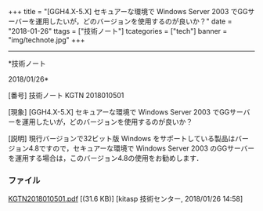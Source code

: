 ﻿+++
title = "[GGH4.X-5.X] セキュアーな環境で Windows Server 2003 でGGサーバーを運用したいが，どのバージョンを使用するのが良いか？"
date = "2018-01-26"
ttags = ["技術ノート"]
tcategories = ["tech"]
banner = "img/technote.jpg"
+++

-----------------------------------------------------------------------------------------------------------------------------

*技術ノート

2018/01/26*


[番号]
技術ノート KGTN 2018010501

[現象]
[GGH4.X-5.X] セキュアーな環境で Windows Server 2003
でGGサーバーを運用したいが，どのバージョンを使用するのが良いか？

[説明]
現行バージョンで32ビット版 Windows
をサポートしている製品はバージョン4.8ですので，セキュアーな環境で
Windows Server 2003
のGGサーバーを運用する場合は，このバージョン4.8の使用をお勧めします．


### ファイル

 
 


[KGTN2018010501.pdf](http://techreport.kitasp.net/attachments/download/3932/KGTN2018010501.pdf)
 [(31.6 KB)] [kitasp 技術センター, 2018/01/26
14:58]


 


 

